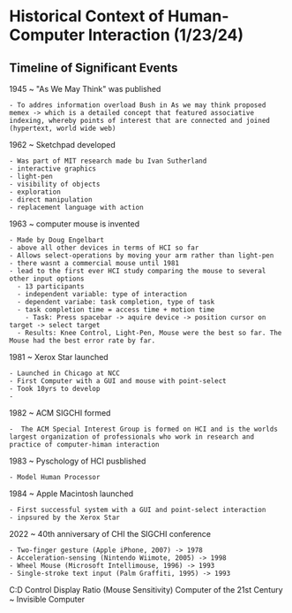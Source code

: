 # Historical Context of Human-Computer Interaction (1/23/24)
## Timeline of Significant Events

1945 ~ "As We May Think" was published

    - To addres information overload Bush in As we may think proposed memex -> which is a detailed concept that featured associative indexing, whereby points of interest that are connected and joined (hypertext, world wide web)

1962 ~ Sketchpad developed

    - Was part of MIT research made bu Ivan Sutherland
    - interactive graphics
    - light-pen
    - visibility of objects
    - exploration
    - direct manipulation
    - replacement language with action

1963 ~ computer mouse is invented

    - Made by Doug Engelbart
    - above all other devices in terms of HCI so far
    - Allows select-operations by moving your arm rather than light-pen
    - there wasnt a commercial mouse until 1981
    - lead to the first ever HCI study comparing the mouse to several other input options
      - 13 participants
      - independent variable: type of interaction
      - dependent variabe: task completion, type of task 
      - task completion time = access time + motion time
        - Task: Press spacebar -> aquire device -> position cursor on target -> select target
      - Results: Knee Control, Light-Pen, Mouse were the best so far. The Mouse had the best error rate by far.

1981 ~ Xerox Star launched

    - Launched in Chicago at NCC
    - First Computer with a GUI and mouse with point-select
    - Took 10yrs to develop
    - 

1982 ~ ACM SIGCHI formed

    -  The ACM Special Interest Group is formed on HCI and is the worlds largest organization of professionals who work in research and practice of computer-himan interaction

1983 ~ Pyschology of HCI pusblished

    - Model Human Processor

1984 ~ Apple Macintosh launched

    - First successful system with a GUI and point-select interaction
    - inpsured by the Xerox Star

2022 ~ 40th anniversary of CHI the SIGCHI conference

    - Two-finger gesture (Apple iPhone, 2007) -> 1978
    - Acceleration-sensing (Nintendo Wiimote, 2005) -> 1998
    - Wheel Mouse (Microsoft Intellimouse, 1996) -> 1993
    - Single-stroke text input (Palm Graffiti, 1995) -> 1993

C:D Control Display Ratio (Mouse Sensitivity)
Computer of the 21st Century ~ Invisible Computer



